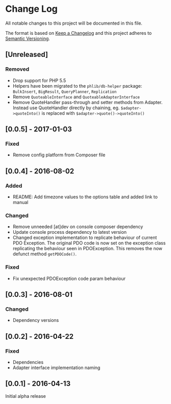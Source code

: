 # Change Log
All notable changes to this project will be documented in this file.

The format is based on [Keep a Changelog](http://keepachangelog.com/) 
and this project adheres to [Semantic Versioning](http://semver.org/).

## [Unreleased]
### Removed
- Drop support for PHP 5.5
- Helpers have been migrated to the `phlib/db-helper` package: `BulkInsert`,
  `BigResult`, `QueryPlanner`, `Replication`
- Remove `QuoteableInterface` and `QuoteableAdapterInterface`
- Remove QuoteHandler pass-through and setter methods from Adapter. Instead use
  QuoteHandler directly by chaining, eg. `$adapter->quoteInto()` is replaced
  with `$adapter->quote()->quoteInto()`

## [0.0.5] - 2017-01-03
### Fixed
- Remove config platform from Composer file

## [0.0.4] - 2016-08-02
### Added
- README: Add timezone values to the options table and added link to manual
### Changed
- Remove unneeded [at]dev on console composer dependency
- Update console process dependency to latest version
- Changed exception implementation to replicate behaviour of current PDO
  Exception. The original PDO code is now set on the exception class replicating
  the behaviour seen in PDOException. This removes the now defunct method
  `getPDOCode()`.
### Fixed
- Fix unexpected PDOException code param behaviour

## [0.0.3] - 2016-08-01
### Changed
- Dependency versions

## [0.0.2] - 2016-04-22
### Fixed
- Dependencies
- Adapter interface implementation naming

## [0.0.1] - 2016-04-13
Initial alpha release

